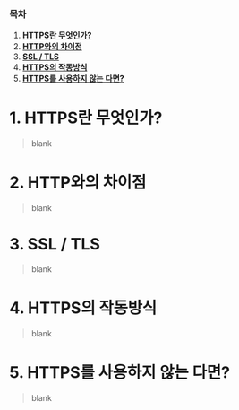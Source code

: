 ### 목차

1. [**HTTPS란 무엇인가?**](#1-HTTPS란-무엇인가?)
2. [**HTTP와의 차이점**](#2-HTTP와의-차이점)
3. [**SSL / TLS**](#3-ssl--tls)
4. [**HTTPS의 작동방식**](#4-https의-작동방식)
5. [**HTTPS를 사용하지 않는 다면?**](#5-https를-사용하지-않는-다면)
 
# 1. HTTPS란 무엇인가?
> blank

# 2. HTTP와의 차이점
> blank

# 3. SSL / TLS
> blank

# 4. HTTPS의 작동방식
> blank

# 5. HTTPS를 사용하지 않는 다면?  
> blank